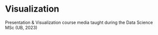 # Visualization
Presentation &amp; Visualization course media taught during the Data Science MSc (UB, 2023)
